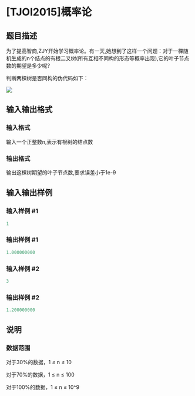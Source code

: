 # [TJOI2015]概率论

## 题目描述

为了提高智商,ZJY开始学习概率论。有一天,她想到了这样一个问题：对于一棵随机生成的n个结点的有根二叉树(所有互相不同构的形态等概率出现),它的叶子节点数的期望是多少呢?

判断两棵树是否同构的伪代码如下：

![](https://cdn.luogu.com.cn/upload/pic/10996.png)

## 输入输出格式

### 输入格式

输入一个正整数n,表示有根树的结点数

### 输出格式

输出这棵树期望的叶子节点数,要求误差小于1e-9

## 输入输出样例

### 输入样例 #1

```cpp
1
```


### 输出样例 #1

```cpp
1.000000000
```


### 输入样例 #2

```cpp
3
```


### 输出样例 #2

```cpp
1.200000000
```


## 说明

### 数据范围

对于30%的数据，1 ≤ n ≤ 10

对于70%的数据，1 ≤ n ≤ 100

对于100%的数据，1 ≤ n ≤ 10^9

